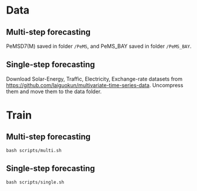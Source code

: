 # Data
## Multi-step forecasting
PeMSD7(M) saved in folder `/PeMS`, and PeMS_BAY saved in folder `/PeMS_BAY`.
## Single-step forecasting
Download Solar-Energy, Traffic, Electricity, Exchange-rate datasets from https://github.com/laiguokun/multivariate-time-series-data. Uncompress them and move them to the data folder.
# Train
## Multi-step forecasting
`bash scripts/multi.sh` 
## Single-step forecasting
`bash scripts/single.sh` 